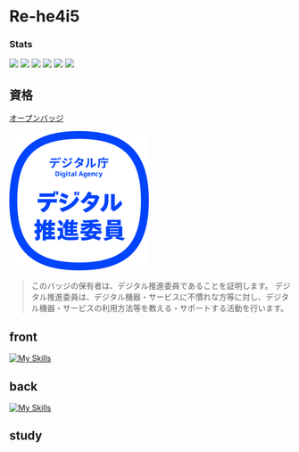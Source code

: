 # Re-he4i5

### Stats

![](https://github-profile-summary-cards.vercel.app/api/cards/profile-details?username=Re-he4i5&theme=onedark)
![](http://github-profile-summary-cards.vercel.app/api/cards/repos-per-language?username=Re-he4i5&theme=onedark)
![](http://github-profile-summary-cards.vercel.app/api/cards/most-commit-language?username=Re-he4i5&theme=onedark)
![](http://github-profile-summary-cards.vercel.app/api/cards/stats?username=Re-he4i5&theme=onedark)
![](http://github-profile-summary-cards.vercel.app/api/cards/productive-time?username=Re-he4i5&theme=onedark&utcOffset=9)
![](https://github-profile-trophy.vercel.app/?username=Re-he4i5&theme=onedark&column=-1)


## 資格

[オープンバッジ](https://www.openbadge-global.com/ns/portal/openbadge/public/assertions/user/MTZtQWQwUG00Wm5JWWhMbnBTM0Rpdz09)

![digital_assistant](/file/digital_assistant.png)

> このバッジの保有者は、デジタル推進委員であることを証明します。 デジタル推進委員は、デジタル機器・サービスに不慣れな方等に対し、デジタル機器・サービスの利用方法等を教える・サポートする活動を行います。


## front

[![My Skills](https://skillicons.dev/icons?i=react,js,html,css,bootstrap)](https://skillicons.dev)

## back
[![My Skills](https://skillicons.dev/icons?i=js,ruby )](https://skillicons.dev)


## study


